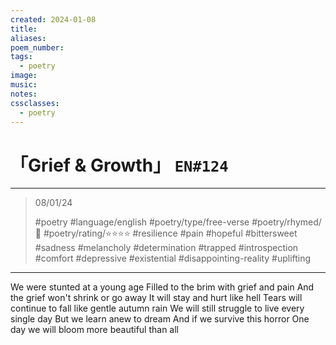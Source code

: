 ```yaml
---
created: 2024-01-08
title:
aliases:
poem_number:
tags:
  - poetry
image:
music:
notes:
cssclasses:
  - poetry
---
```

# 「Grief & Growth」 `EN#124`

---

> 08/01/24
> 
> #poetry 
> #language/english 
> #poetry/type/free-verse 
> #poetry/rhymed/🔴 
> #poetry/rating/⭐⭐⭐⭐ 
> #resilience #pain #hopeful #bittersweet #sadness #melancholy #determination #trapped #introspection #comfort #depressive #existential #disappointing-reality #uplifting 

---

We were stunted at a young age
Filled to the brim with grief and pain
And the grief won't shrink
or go away
It will stay
and hurt like hell
Tears will continue to fall
like gentle autumn rain
We will still struggle to live
every single day
But we learn anew to dream 
And if we survive this horror
One day we will bloom
more beautiful than all